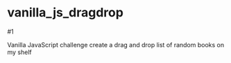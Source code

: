 # vanilla_js_dragdrop

#1

Vanilla JavaScript challenge create a drag and drop list of random books on my shelf
